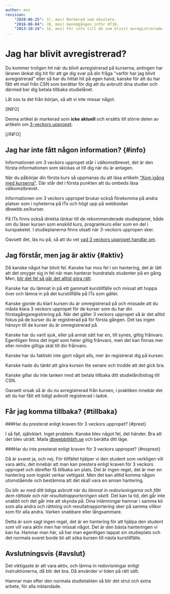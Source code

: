 ```yaml
---
author: mos
revision:
    "2020-06-25": (C, mos) Markerad som obsolete.
    "2016-08-04": (B, mos) Genomgången inför HT16.
    "2013-10-24": (A, mos) För info till de som blivit avregistrerade.
...
```

Jag har blivit avregistrerad?
==================================

Du kommer troligen hit när du blivit avregistrerad på kurserna, antingen har läraren länkat dig hit för att ge dig svar på din fråga "varför har jag blivit avregistrerad" eller så har du hittat hit på egen hand, kanske för att du har fått ett mail från CSN som berättar för dig att du avbrutit dina studier och därmed ber dig betala tillbaka studielånet.

Låt oss ta det från början, så att vi inte missar något.

[INFO]

Denna artikel är markerad som **icke aktuell** och ersätts till större delen av artikeln om [3-veckors uppropet](3-veckors-upprop). 

[/INFO]

<!--more-->



Jag har inte fått någon information? {#info}
------------------------------------------------------------

Informationen om 3 veckors uppropet står i välkomstbrevet, det är den första informationen som skickas ut till dig när du är antagen.

När du påbörjar din första kurs så uppmanas du att läsa artikeln ["Kom igång med kurserna"](kom-igang). Där står det i första punkten att du ombeds läsa välkomstbrevet.

Informationen om 3 veckors uppropet brukar också förekomma på andra platser som i nyheterna på ITs och högt upp på webbsidan dbwebb.se/kurser.

På ITs finns också direkta länkar till de rekommenderade studieplaner, både om du läser kursen som enskild kurs, programkurs eller som en del i kurspaketet. I studieplanerna finns utsatt när 3-veckors uppropen sker.

Oavsett det, läs nu på, så att du vet [vad 3 veckors uppropet handlar om](3-veckors-upprop).



Jag förstår, men jag är aktiv {#aktiv}
------------------------------------------------------------

Då kanske något har blivit fel. Kanske har mos fel i sin hantering, det är lätt att det smyger sig in fel när man hanterar hundratals studenter på en gång. Men, [blir det fel så går det alltid göra rätt](3-veckors-upprop#3v-fel).

Kanske har du lämnat in på ett gammalt kurstillfälle och missat att hoppa över och lämna in på det kurstillfälle på ITs som gäller.

Kanske gjorde du klart kursen du är omregistrerad på och missade att du måste klara 3 veckors uppropet för de kurser som du har din förstagångsregistrering på. När det gäller 3 veckors uppropet så är det alltid fokus på de kurser du är registrerad på för första gången. Det tas ingen hänsyn till de kurser du är omregistrerad på.

Kanske har du varit sjuk, eller på annat sätt har en, till synes, giltig frånvaro. Egentligen finns det inget som heter giltig frånvaro, men det kan finnas mer eller mindre giltiga skäl till din frånvaro.

Kanske har du faktiskt inte gjort något alls, mer än registrerat dig på kursen.

Kanske hade du tänkt att göra kursen lite senare och trodde att det gick bra.

Kanske gillar du inte tanken med att betala tillbaka ditt studielån/bidrag till CSN.

Oavsett orsak så är du nu avregistrerad från kursen, i praktiken innebär det att du har fått ett tidigt avbrott registrerad i ladok.



Får jag komma tillbaka? {#tillbaka}
------------------------------------------------------------


###Har du presterat enligt kraven för 3 veckors uppropet? {#prest}

I så fall, självklart. Inget problem. Kanske blev något fel, det händer. Bra att det blev uträtt. Maila dbwebb@bth.se och berätta ditt läge.



###Har du inte presterat enligt kraven för 3 veckors uppropet? {#noprest}

Då är svaret ja, och nej. För tillfället hjälper vi den student som verkligen vill vara aktiv, det innebär att man kan prestera enligt kraven för 3 veckors uppropet och därefter få tillbaka sin plats. Det är ingen regel, det är mer en hantering som logiskt verkar vettigast. Men det kan alltid komma någon utomstående och bestämma att det skall vara en annan hantering.

Du blir av med ditt tidiga avbrott när du *lämnat in redovisningarna* och *fått dem rättade* och *när resultatrapporteringen skett*. Det kan ta tid, det går inte snabbt och det går inte att skynda på. Dina inlämningar hamnar i samma kö som alla andra och rättning och resultatrapportering sker på samma villkor som för alla andra. Varken snabbare eller långsammare.

Detta är som sagt ingen regel, det är en hantering för att hjälpa den student som vill vara aktiv men har missat något. Det är den bästa hanteringen vi kan ha. Hamnar man här, så har man egentligen tappat sin studieplats och det normala svaret borde bli att söka kursen till nästa kurstillfälle.



Avslutningsvis {#avslut}
------------------------------------------------------------

Det viktigaste är att vara aktiv, och lämna in redovisningar enligt instruktionerna, då blir det bra. Då använder vi tiden på rätt sätt.

Hamnar man efter den normala studietakten så blir det strul och extra arbete, för alla inblandade.
